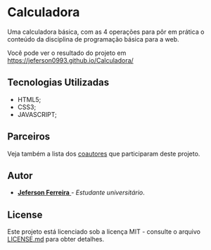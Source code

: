 # Calculadora
Uma calculadora básica, com as 4 operações para pôr em prática o conteúdo da disciplina de programação básica para a web.

Você pode ver o resultado do projeto em https://jeferson0993.github.io/Calculadora/


## Tecnologias Utilizadas

* HTML5;
* CSS3;
* JAVASCRIPT;


## Parceiros

Veja também a lista dos [coautores](https://github.com/jeferson0993/Calculadora/contributors) que participaram deste projeto.


## Autor

* [ **Jeferson Ferreira** ](https://github.com/jeferson0993) - *Estudante universitário*.


## License

Este projeto está licenciado sob a licença MIT - consulte o arquivo [LICENSE.md](LICENSE.md) para obter detalhes.
